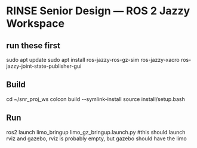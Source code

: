 # RINSE Senior Design — ROS 2 Jazzy Workspace

## run these first
sudo apt update
sudo apt install ros-jazzy-ros-gz-sim ros-jazzy-xacro ros-jazzy-joint-state-publisher-gui


## Build
cd ~/snr_proj_ws
colcon build --symlink-install
source install/setup.bash

## Run
ros2 launch limo_bringup limo_gz_bringup.launch.py
  #this should launch rviz and gazebo, rviz is probably empty, but gazebo should have the limo
